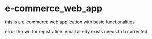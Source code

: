 # e-commerce_web_app
this is a e-commerce web application with basic functionalities


error thrown for registration: email alredy exists needs to b corrected